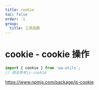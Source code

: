 ```yaml
---
title: cookie
toc: false
order: -1
group:
  title: 工具函数
---
```


# cookie - cookie 操作

```typescript
import { cookie } from 'wa-utils';
// 用法参考js-cookie
```

https://www.npmjs.com/package/js-cookie

